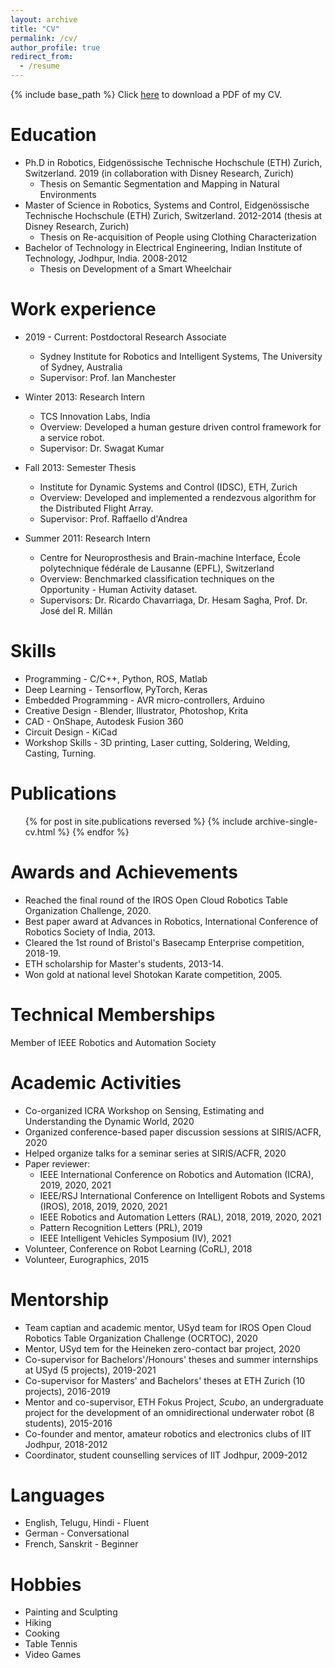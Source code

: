 ```yaml
---
layout: archive
title: "CV"
permalink: /cv/
author_profile: true
redirect_from:
  - /resume
---
```


{% include base_path %}
Click [here](../files/SundaraTejaswiDigumarti_CV.pdf) to download a PDF of my CV.

Education
======
* Ph.D in Robotics, Eidgenössische Technische Hochschule (ETH) Zurich, Switzerland. 2019 (in collaboration with Disney Research, Zurich)
  * Thesis on Semantic Segmentation and Mapping in Natural Environments
* Master of Science in Robotics, Systems and Control, Eidgenössische Technische Hochschule (ETH) Zurich, Switzerland. 2012-2014 (thesis at Disney Research, Zurich)
  * Thesis on Re-acquisition of People using Clothing Characterization
* Bachelor of Technology in Electrical Engineering, Indian Institute of Technology, Jodhpur, India. 2008-2012
  * Thesis on Development of a Smart Wheelchair  

Work experience
======
* 2019 - Current: Postdoctoral Research Associate
  * Sydney Institute for Robotics and Intelligent Systems, The University of Sydney, Australia
  * Supervisor: Prof. Ian Manchester

* Winter 2013: Research Intern
  * TCS Innovation Labs, India
  * Overview: Developed a human gesture driven control framework for a service robot.
  * Supervisor: Dr. Swagat Kumar

* Fall 2013: Semester Thesis  
  * Institute for Dynamic Systems and Control (IDSC), ETH, Zurich  
  * Overview: Developed and implemented a rendezvous algorithm for the Distributed Flight Array.  
  * Supervisor: Prof. Raffaello d'Andrea  

* Summer 2011: Research Intern
  * Centre for Neuroprosthesis and Brain-machine Interface, École polytechnique fédérale de Lausanne (EPFL), Switzerland
  * Overview: Benchmarked classification techniques on the Opportunity - Human Activity dataset.
  * Supervisors: Dr. Ricardo Chavarriaga, Dr. Hesam Sagha, Prof. Dr. José del R. Millán
  
Skills
======
* Programming - C/C++, Python, ROS, Matlab
* Deep Learning - Tensorflow, PyTorch, Keras
* Embedded Programming - AVR micro-controllers, Arduino
* Creative Design - Blender, Illustrator, Photoshop, Krita
* CAD - OnShape, Autodesk Fusion 360
* Circuit Design - KiCad
* Workshop Skills - 3D printing, Laser cutting, Soldering, Welding, Casting, Turning. 

Publications
======
  <ul>{% for post in site.publications reversed %}
    {% include archive-single-cv.html %}
  {% endfor %}</ul>

Awards and Achievements
======
* Reached the final round of the IROS Open Cloud Robotics Table Organization Challenge, 2020.  
* Best paper award at Advances in Robotics, International Conference of Robotics Society of India, 2013.  
* Cleared the 1st round of Bristol's Basecamp Enterprise competition, 2018-19.  
* ETH scholarship for Master's students, 2013-14.  
* Won gold at national level Shotokan Karate competition, 2005.  
  
Technical Memberships
======
Member of IEEE Robotics and Automation Society

Academic Activities
======
* Co-organized ICRA Workshop on Sensing, Estimating and Understanding the Dynamic World, 2020  
* Organized conference-based paper discussion sessions at SIRIS/ACFR, 2020  
* Helped organize talks for a seminar series at SIRIS/ACFR, 2020  
* Paper reviewer:  
  * IEEE International Conference on Robotics and Automation (ICRA), 2019, 2020, 2021  
  * IEEE/RSJ International Conference on Intelligent Robots and Systems (IROS), 2018, 2019, 2020, 2021  
  * IEEE Robotics and Automation Letters (RAL), 2018, 2019, 2020, 2021  
  * Pattern Recognition Letters (PRL), 2019  
  * IEEE Intelligent Vehicles Symposium (IV), 2021  
* Volunteer, Conference on Robot Learning (CoRL), 2018  
* Volunteer, Eurographics, 2015  

Mentorship
======
* Team captian and academic mentor, USyd team for IROS Open Cloud Robotics Table Organization Challenge (OCRTOC), 2020  
* Mentor, USyd tem for the Heineken zero-contact bar project, 2020  
* Co-supervisor for Bachelors'/Honours' theses and summer internships at USyd (5 projects), 2019-2021  
* Co-supervisor for Masters' and Bachelors' theses at ETH Zurich (10 projects), 2016-2019  
* Mentor and co-supervisor, ETH Fokus Project, *Scubo*, an undergraduate project for the development of an omnidirectional underwater robot (8 students), 2015-2016  
* Co-founder and mentor, amateur robotics and electronics clubs of IIT Jodhpur, 2018-2012  
* Coordinator, student counselling services of IIT Jodhpur, 2009-2012  

Languages
======
* English, Telugu, Hindi - Fluent
* German - Conversational
* French, Sanskrit - Beginner
  
Hobbies
======
* Painting and Sculpting
* Hiking
* Cooking
* Table Tennis
* Video Games
